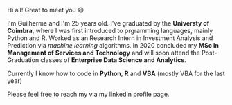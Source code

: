 Hi all! Great to meet you 😄

I'm Guilherme and I'm 25 years old. I've graduated by the **Universty of Coimbra**, where I was first introduced to prgramming languages, mainly Python and R. Worked as an Research Intern in Investment Analysis and Prediction via _machine learning_ algorithms.
In 2020 concluded my **MSc in Management of Services and Technology** and will soon attend the Post-Graduation classes of **Enterprise Data Science and Analytics**.

Currently I know how to code in **Python**, **R** and **VBA** (mostly VBA for the last year)

Please feel free to reach my via my linkedIn profile page.

<!---
guilhermefrias23/guilhermefrias23 is a ✨ special ✨ repository because its `README.md` (this file) appears on your GitHub profile.
You can click the Preview link to take a look at your changes.
--->
